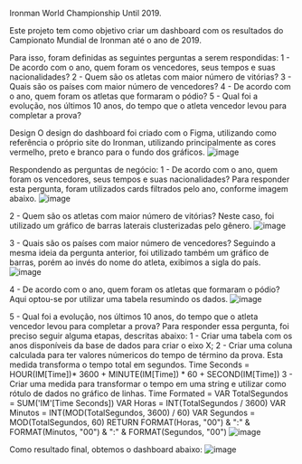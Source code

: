 Ironman World Championship Until 2019.

Este projeto tem como objetivo criar um dashboard com os resultados do Campionato Mundial de Ironman até o ano de 2019.

Para isso, foram definidas as seguintes perguntas a serem respondidas:
1 - De acordo com o ano, quem foram os vencedores, seus tempos e suas nacionalidades?
2 - Quem são os atletas com maior número de vitórias?
3 - Quais são os países com maior número de vencedores?
4 - De acordo com o ano, quem foram os atletas que formaram o pódio?
5 - Qual foi a evolução, nos últimos 10 anos, do tempo que o atleta vencedor levou para completar a prova?

Design
O design do dashboard foi criado com o Figma, utilizando como referência o próprio site do Ironman, utilizando principalmente as cores vermelho, preto e branco para o fundo dos gráficos.
![image](https://github.com/gsalmei/IronmanPBI/assets/134868461/a1accdf3-9d07-4bec-ace6-56aabc32cb8d)


Respondendo as perguntas de negócio:
1 - De acordo com o ano, quem foram os vencedores, seus tempos e suas nacionalidades?
Para responder esta pergunta, foram utilizados cards filtrados pelo ano, conforme imagem abaixo.
![image](https://github.com/gsalmei/IronmanPBI/assets/134868461/840e367a-9a07-42d1-9f5b-2e94a2f7d83a)

2 - Quem são os atletas com maior número de vitórias?
Neste caso, foi utilizado um gráfico de barras laterais clusterizadas pelo gênero.
![image](https://github.com/gsalmei/IronmanPBI/assets/134868461/20478d89-240f-42a8-bc74-385882f9ffbc)


3 - Quais são os países com maior número de vencedores?
Seguindo a mesma ideia da pergunta anterior, foi utilizado também um gráfico de barras, porém ao invés do nome do atleta, exibimos a sigla do país.
![image](https://github.com/gsalmei/IronmanPBI/assets/134868461/4f56901a-cac1-4baa-95b2-13c91b42e6c9)


4 - De acordo com o ano, quem foram os atletas que formaram o pódio?
Aqui optou-se por utilizar uma tabela resumindo os dados.
![image](https://github.com/gsalmei/IronmanPBI/assets/134868461/7db778f8-1a53-4184-8ce3-258cea4f4978)

5 - Qual foi a evolução, nos últimos 10 anos, do tempo que o atleta vencedor levou para completar a prova?
Para responder essa pergunta, foi preciso seguir alguma etapas, descritas abaixo:
1 - Criar uma tabela com os anos disponíveis da base de dados para criar o eixo X;
2 - Criar uma coluna calculada para ter valores númericos do tempo de término da prova. Esta medida transforma o tempo total em segundos.
  Time Seconds = 
  HOUR(IM[Time])* 3600 + MINUTE(IM[Time]) * 60 + SECOND(IM[Time])
3 - Criar uma medida para transformar o tempo em uma string e utilizar como rótulo de dados no gráfico de linhas.
  Time Formated = 
  VAR TotalSegundos = SUM('IM'[Time Seconds])
  VAR Horas = INT(TotalSegundos / 3600)
  VAR Minutos = INT(MOD(TotalSegundos, 3600) / 60)
  VAR Segundos = MOD(TotalSegundos, 60)
  RETURN
  FORMAT(Horas, "00") & ":" & FORMAT(Minutos, "00") & ":" & FORMAT(Segundos, "00")
![image](https://github.com/gsalmei/IronmanPBI/assets/134868461/63692a5d-f7a3-46a1-a811-ef8c76e1e2cb)

Como resultado final, obtemos o dashboard abaixo:
![image](https://github.com/gsalmei/IronmanPBI/assets/134868461/1c8918d0-337b-454e-b271-ea061dbdfa9d)

